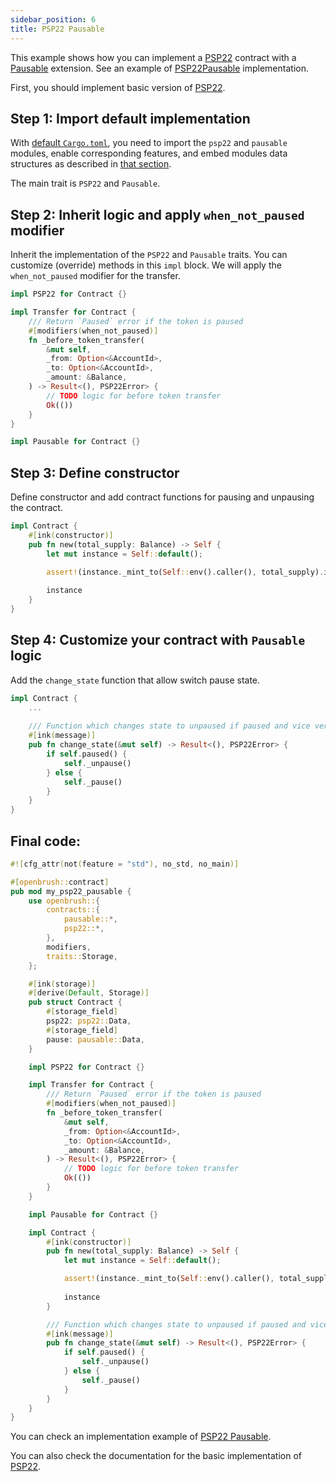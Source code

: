 ```yaml
---
sidebar_position: 6
title: PSP22 Pausable
---
```


This example shows how you can implement a [PSP22](https://github.com/727-Ventures/openbrush-contracts/tree/main/contracts/src/token/psp22) contract with a [Pausable](https://github.com/727-Ventures/openbrush-contracts/tree/main/contracts/src/security/pausable) extension. See an example of [PSP22Pausable](https://github.com/727-Ventures/openbrush-contracts/tree/main/examples/psp22_extensions/pausable) implementation.

First, you should implement basic version of [PSP22](/smart-contracts/PSP22).

## Step 1: Import default implementation

With [default `Cargo.toml`](/smart-contracts/overview#the-default-toml-of-your-project-with-openbrush),
you need to import the `psp22` and `pausable` modules, enable corresponding features, and embed modules data structures
as described in [that section](/smart-contracts/overview#reuse-implementation-of-traits-from-openbrush).

The main trait is `PSP22` and `Pausable`.

## Step 2: Inherit logic and apply `when_not_paused` modifier

Inherit the implementation of the `PSP22` and `Pausable` traits. 
You can customize (override) methods in this `impl` block. We will apply the 
`when_not_paused` modifier for the transfer.

```rust
impl PSP22 for Contract {}

impl Transfer for Contract {
    /// Return `Paused` error if the token is paused
    #[modifiers(when_not_paused)]
    fn _before_token_transfer(
        &mut self,
        _from: Option<&AccountId>,
        _to: Option<&AccountId>,
        _amount: &Balance,
    ) -> Result<(), PSP22Error> {
        // TODO logic for before token transfer
        Ok(())
    }
}

impl Pausable for Contract {}
```

## Step 3: Define constructor

Define constructor and add contract functions for pausing and unpausing the contract.

```rust
impl Contract {
    #[ink(constructor)]
    pub fn new(total_supply: Balance) -> Self {
        let mut instance = Self::default();

        assert!(instance._mint_to(Self::env().caller(), total_supply).is_ok());
        
        instance
    }
}
```

## Step 4: Customize your contract with `Pausable` logic

Add the `change_state` function that allow switch pause state.

```rust
impl Contract {
    ...
    
    /// Function which changes state to unpaused if paused and vice versa
    #[ink(message)]
    pub fn change_state(&mut self) -> Result<(), PSP22Error> {
        if self.paused() {
            self._unpause()
        } else {
            self._pause()
        }
    }
}
```

## Final code:

```rust
#![cfg_attr(not(feature = "std"), no_std, no_main)]

#[openbrush::contract]
pub mod my_psp22_pausable {
    use openbrush::{
        contracts::{
            pausable::*,
            psp22::*,
        },
        modifiers,
        traits::Storage,
    };

    #[ink(storage)]
    #[derive(Default, Storage)]
    pub struct Contract {
        #[storage_field]
        psp22: psp22::Data,
        #[storage_field]
        pause: pausable::Data,
    }

    impl PSP22 for Contract {}

    impl Transfer for Contract {
        /// Return `Paused` error if the token is paused
        #[modifiers(when_not_paused)]
        fn _before_token_transfer(
            &mut self,
            _from: Option<&AccountId>,
            _to: Option<&AccountId>,
            _amount: &Balance,
        ) -> Result<(), PSP22Error> {
            // TODO logic for before token transfer
            Ok(())
        }
    }

    impl Pausable for Contract {}

    impl Contract {
        #[ink(constructor)]
        pub fn new(total_supply: Balance) -> Self {
            let mut instance = Self::default();

            assert!(instance._mint_to(Self::env().caller(), total_supply).is_ok());
            
            instance
        }

        /// Function which changes state to unpaused if paused and vice versa
        #[ink(message)]
        pub fn change_state(&mut self) -> Result<(), PSP22Error> {
            if self.paused() {
                self._unpause()
            } else {
                self._pause()
            }
        }
    }
}
```

You can check an implementation example of [PSP22 Pausable](https://github.com/727-Ventures/openbrush-contracts/tree/main/examples/psp22_extensions/pausable).

You can also check the documentation for the basic implementation of [PSP22](/smart-contracts/PSP22).
